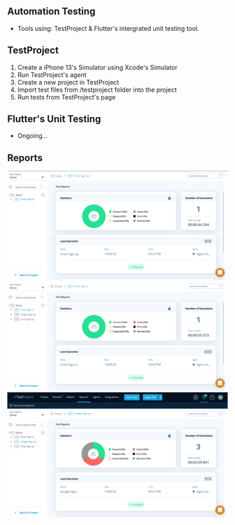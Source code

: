## Automation Testing
- Tools using: TestProject & Flutter's intergrated unit testing tool.

## TestProject 
1. Create a iPhone 13's Simulator using Xcode's Simulator
2. Run TestProject's agent
3. Create a new project in TestProject
4. Import test files from /testproject folder into the project
5. Run tests from TestProject's page

## Flutter's Unit Testing
- Ongoing...

## Reports
![Email Sign-up](https://github.com/vanh2604/quizlet-clone/blob/main/test/reports/email-sign-up.png?raw=true "Email Sign-up")
![Email Sign-in](https://github.com/vanh2604/quizlet-clone/blob/main/test/reports/email-sign-in.png?raw=true "Email Sign-in")
![Google Sign-up](https://github.com/vanh2604/quizlet-clone/blob/main/test/reports/google-sign-up.png?raw=true "Google Sign-up")
